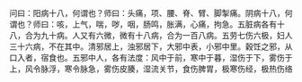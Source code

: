 问曰：阳病十八，何谓也？师曰：头痛，项、腰、脊、臂、脚掣痛。阴病十八，何谓也？师曰：咳，上气，喘，哕，咽，肠鸣，胀满，心痛，拘急。五脏病各有十八，合为九十病。人又有六微，微有十八病，合为一百八病。五劳七伤六极，妇人三十六病，不在其中。清邪居上，浊邪居下，大邪中表，小邪中里。穀饪之邪，从口入者，宿食也。五邪中人，各有法度：风中于前，寒中于暮，湿伤于下，雾伤于上，风令脉浮，寒令脉急，雾伤皮腠，湿流关节，食伤脾胃，极寒伤经，极热伤络